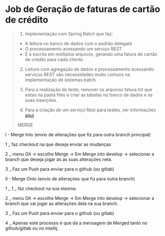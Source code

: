 # Job de Geração de faturas de cartão de crédito

> 1. Implementação com Spring Batch que faz:
> - A leitura no banco de dados com o padrão delegate
> - O processamento acessando um serviço REST
> - E a escrita em múltiplos arquivos, gerando uma fatura de cartão de crédito para cada cliente.
>
> 2. Leitura com agregação de dados e processamento acessando serviços REST são necessidades muito comuns
na implementação de sistemas batch.
>
> 3. Para a realização do teste, remover os arquivos fatura.txt que estao na pasta files e criar as tabelas no banco de dados e as suas inserções.
>
> 4. Para a criação de um serviço Rest para testes, ver informações [aqui](https://github.com/Henderson-da-rocha-porfirio/servico-teste-clientes-json)
> 
> MERGE

I - Merge Into (envio de alterações que fiz para outra branch principal)

1 _ faz checkout na que deseja enviar as mudanças

2 _ menu Git -> escolhe Merge -> Em Merge into develop -> selecionar a branch que deseja jogar as
as suas alterações nela.

3 _ Faz um Push para enviar para o github (ou gitlab)



II - Merge Onto (envio de alterações que fiz para outra branch)

1 _ 1 _ faz checkout na sua mesma.

2 _ menu Git -> escolhe Merge -> Em Merge into develop -> selecionar a branch que vai jogar as
alterações dela na sua branch.

3 _ Faz um Push para enviar para o github (ou gitlab)

4 _ Apenas este processo é que dá a mensagem de Merged tanto no github/gitlab ou no intellij.